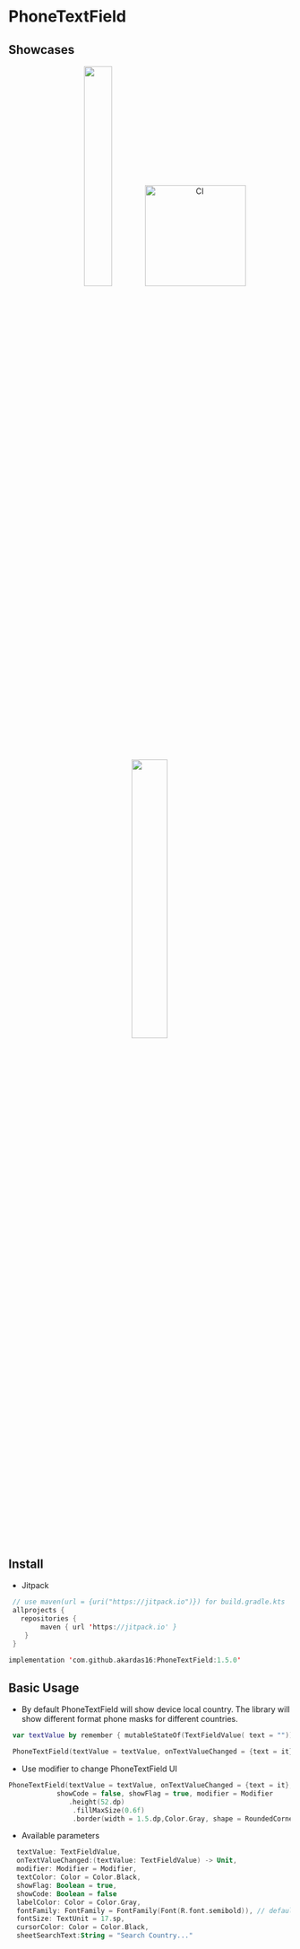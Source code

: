 # PhoneTextField

## Showcases

<p align="center">
 <img src="https://github.com/akardas16/PhoneTextField/assets/28716129/8546fc0c-264b-4914-8b04-1a86dbc30dad"  width="31.7%" />
   <img src="https://github.com/akardas16/PhoneTextField/assets/28716129/b4724d2a-1bba-4ba8-aaed-36b292d94f94" width="180" alt="CI" />
<img src="https://github.com/akardas16/PhoneTextField/assets/28716129/7c6e584f-9f9b-4304-9956-c09aa7c38304" width="35.7%" >
</p>


## Install

* Jitpack

```Kotlin
 // use maven(url = {uri("https://jitpack.io")}) for build.gradle.kts
 allprojects {
   repositories {
        maven { url 'https://jitpack.io' } 
    }
 }
```


```Kotlin
implementation 'com.github.akardas16:PhoneTextField:1.5.0'
```

## Basic Usage

* By default PhoneTextField will show device local country. The library will show different format phone masks for different countries.

```Kotlin
 var textValue by remember { mutableStateOf(TextFieldValue( text = "")) }

 PhoneTextField(textValue = textValue, onTextValueChanged = {text = it}, showCode = false, showFlag = true)
```
* Use modifier to change PhoneTextField UI
  
```Kotlin
PhoneTextField(textValue = textValue, onTextValueChanged = {text = it},
            showCode = false, showFlag = true, modifier = Modifier
               .height(52.dp)
                .fillMaxSize(0.6f)
                .border(width = 1.5.dp,Color.Gray, shape = RoundedCornerShape(12.dp)))
```


*  Available parameters

  ```Kotlin
    textValue: TextFieldValue,
    onTextValueChanged:(textValue: TextFieldValue) -> Unit,
    modifier: Modifier = Modifier,
    textColor: Color = Color.Black,
    showFlag: Boolean = true,
    showCode: Boolean = false
    labelColor: Color = Color.Gray,
    fontFamily: FontFamily = FontFamily(Font(R.font.semibold)), // default custom font
    fontSize: TextUnit = 17.sp,
    cursorColor: Color = Color.Black,
    sheetSearchText:String = "Search Country..."
```

 
